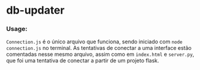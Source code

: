 # db-updater
### Usage:
<code>Connection.js</code> é o único arquivo que funciona, sendo iniciado com <code>node connection.js</code> no terminal. As tentativas de conectar a uma interface estão comentadas nesse mesmo arquivo, assim como em <code>index.html</code> e <code>server.py</code>, que foi uma tentativa de conectar a partir de um projeto flask.
